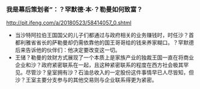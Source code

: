 ### 我是幕后策划者”：？罕默德·本·？勒曼如何致富？
http://pit.ifeng.com/a/20180523/58414057_0.shtml
- 当沙特阿拉伯王国国父的儿子们都通过与政府相关的业务赚钱时，时任沙？首都利雅省省长的萨勒曼却仍需依靠他的国王哥哥给的钱来养家糊口。？罕默德后来告诉他的伙伴们：他决定要改变这一切。
- 王储？勒曼的敛财方式展现了一个本质上是家族产业的独裁王国一直在将商业企业和沙？政府紧密联系在一起，且这种紧密联系的程度在西方社会极其罕见。尽管沙？皇室拥有沙？石油总收入的一定股份这件事情早已人尽皆知，但沙？王室主要分支参与的其他交易则与企业联系得更为紧密。